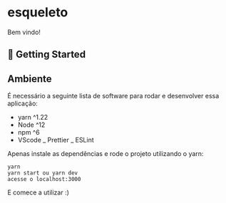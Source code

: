 # esqueleto

Bem vindo!

## 🚀 Getting Started

## Ambiente

É necessário a seguinte lista de software para rodar e desenvolver essa aplicação:
- yarn ^1.22
- Node ^12
- npm ^6
- VScode
  _ Prettier
  _ ESLint

Apenas instale as dependências e rode o projeto utilizando o yarn:

    yarn
    yarn start ou yarn dev
    acesse o localhost:3000

E comece a utilizar :)


